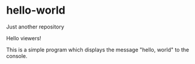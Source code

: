 # hello-world
Just another repository

Hello viewers!

This is a simple program which displays the message "hello, world" to the console.
